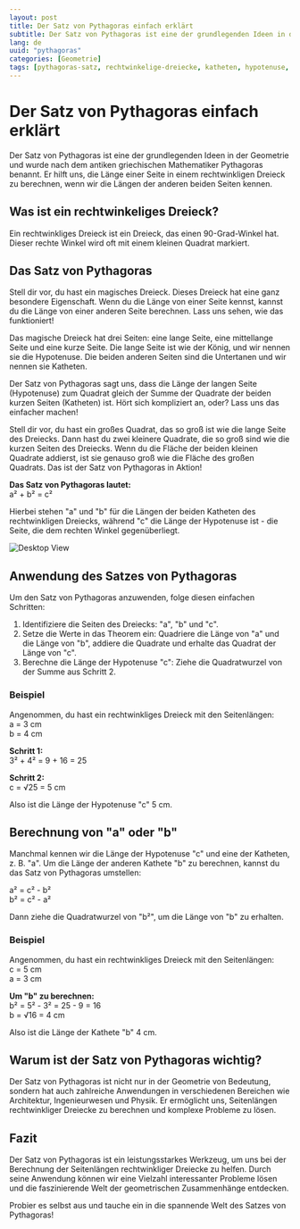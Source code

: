 ```yaml
---
layout: post
title: Der Satz von Pythagoras einfach erklärt
subtitle: Der Satz von Pythagoras ist eine der grundlegenden Ideen in der Geometrie
lang: de
uuid: "pythagoras"
categories: [Geometrie]
tags: [pythagoras-satz, rechtwinkelige-dreiecke, katheten, hypotenuse, geometrische-berechnungen]
---
```


# Der Satz von Pythagoras einfach erklärt
Der Satz von Pythagoras ist eine der grundlegenden Ideen in der Geometrie und wurde nach dem antiken griechischen Mathematiker Pythagoras benannt. Er hilft uns, die Länge einer Seite in einem rechtwinkligen Dreieck zu berechnen, wenn wir die Längen der anderen beiden Seiten kennen.

## Was ist ein rechtwinkeliges Dreieck?
Ein rechtwinkliges Dreieck ist ein Dreieck, das einen 90-Grad-Winkel hat. Dieser rechte Winkel wird oft mit einem kleinen Quadrat markiert.

## Das Satz von Pythagoras
Stell dir vor, du hast ein magisches Dreieck. Dieses Dreieck hat eine ganz besondere Eigenschaft. Wenn du die Länge von einer Seite kennst, kannst du die Länge von einer anderen Seite berechnen. Lass uns sehen, wie das funktioniert!

Das magische Dreieck hat drei Seiten: eine lange Seite, eine mittellange Seite und eine kurze Seite. Die lange Seite ist wie der König, und wir nennen sie die Hypotenuse. Die beiden anderen Seiten sind die Untertanen und wir nennen sie Katheten.

Der Satz von Pythagoras sagt uns, dass die Länge der langen Seite (Hypotenuse) zum Quadrat gleich der Summe der Quadrate der beiden kurzen Seiten (Katheten) ist. Hört sich kompliziert an, oder? Lass uns das einfacher machen!

Stell dir vor, du hast ein großes Quadrat, das so groß ist wie die lange Seite des Dreiecks. Dann hast du zwei kleinere Quadrate, die so groß sind wie die kurzen Seiten des Dreiecks. Wenn du die Fläche der beiden kleinen Quadrate addierst, ist sie genauso groß wie die Fläche des großen Quadrats. Das ist der Satz von Pythagoras in Aktion!

**Das Satz von Pythagoras lautet:**<br>
a² + b² = c²<br>

Hierbei stehen "a" und "b" für die Längen der beiden Katheten des rechtwinkligen Dreiecks, während "c" die Länge der Hypotenuse ist - die Seite, die dem rechten Winkel gegenüberliegt.

![Desktop View](/assets/images/math/pythagoras.png)

## Anwendung des Satzes von Pythagoras
Um den Satz von Pythagoras anzuwenden, folge diesen einfachen Schritten:

1. Identifiziere die Seiten des Dreiecks: "a", "b" und "c".
2. Setze die Werte in das Theorem ein: Quadriere die Länge von "a" und die Länge von "b", addiere die Quadrate und erhalte das Quadrat der Länge von "c".
3. Berechne die Länge der Hypotenuse "c": Ziehe die Quadratwurzel von der Summe aus Schritt 2.

### Beispiel
Angenommen, du hast ein rechtwinkliges Dreieck mit den Seitenlängen:<br>
a = 3 cm<br>
b = 4 cm

**Schritt 1:**<br>
3² + 4² = 9 + 16 = 25

**Schritt 2:**<br>
c = √25 = 5 cm

Also ist die Länge der Hypotenuse "c" 5 cm.

## Berechnung von "a" oder "b"
Manchmal kennen wir die Länge der Hypotenuse "c" und eine der Katheten, z. B. "a". Um die Länge der anderen Kathete "b" zu berechnen, kannst du das Satz von Pythagoras umstellen:

a² = c² - b²<br>
b² = c² - a²

Dann ziehe die Quadratwurzel von "b²", um die Länge von "b" zu erhalten.

### Beispiel
Angenommen, du hast ein rechtwinkliges Dreieck mit den Seitenlängen:<br>
c = 5 cm<br>
a = 3 cm

**Um "b" zu berechnen:**<br>
b² = 5² - 3² = 25 - 9 = 16<br>
b = √16 = 4 cm

Also ist die Länge der Kathete "b" 4 cm.

## Warum ist der Satz von Pythagoras wichtig?
Der Satz von Pythagoras ist nicht nur in der Geometrie von Bedeutung, sondern hat auch zahlreiche Anwendungen in verschiedenen Bereichen wie Architektur, Ingenieurwesen und Physik. Er ermöglicht uns, Seitenlängen rechtwinkliger Dreiecke zu berechnen und komplexe Probleme zu lösen.

## Fazit
Der Satz von Pythagoras ist ein leistungsstarkes Werkzeug, um uns bei der Berechnung der Seitenlängen rechtwinkliger Dreiecke zu helfen. Durch seine Anwendung können wir eine Vielzahl interessanter Probleme lösen und die faszinierende Welt der geometrischen Zusammenhänge entdecken.

Probier es selbst aus und tauche ein in die spannende Welt des Satzes von Pythagoras!